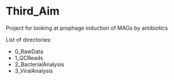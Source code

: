 # Third_Aim
Project for looking at prophage induction of MAGs by antibiotics

List of directories:

* 0_RawData
* 1_QCReads
* 2_BacterialAnalysis
* 3_ViralAnalysis

